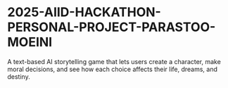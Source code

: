 # 2025-AIID-HACKATHON-PERSONAL-PROJECT-PARASTOO-MOEINI
A text-based AI storytelling game that lets users create a character, make moral decisions, and see how each choice affects their life, dreams, and destiny.
